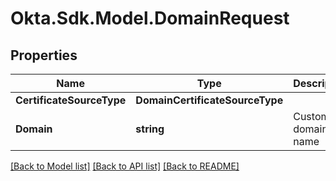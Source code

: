# Okta.Sdk.Model.DomainRequest

## Properties

Name | Type | Description | Notes
------------ | ------------- | ------------- | -------------
**CertificateSourceType** | **DomainCertificateSourceType** |  | 
**Domain** | **string** | Custom domain name | 

[[Back to Model list]](../README.md#documentation-for-models) [[Back to API list]](../README.md#documentation-for-api-endpoints) [[Back to README]](../README.md)

